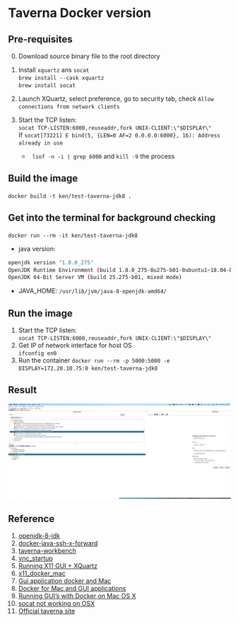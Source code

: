 # Taverna Docker version

## Pre-requisites
0. Download source binary file to the root directory

1. Install `xquartz` ans `socat`  
`brew install --cask xquartz`  
`brew install socat`

2. Launch XQuartz, select preference, go to security tab, check `Allow connections from network clients`  
3. Start the TCP listen:  
`socat TCP-LISTEN:6000,reuseaddr,fork UNIX-CLIENT:\"$DISPLAY\"`  
If `socat[73221] E bind(5, {LEN=0 AF=2 0.0.0.0:6000}, 16): Address already in use`
    - ` lsof -n -i | grep 6000` and `kill -9` the process  
    
## Build the image  
`docker build -t ken/test-taverna-jdk8 .`

## Get into the terminal for background checking
`docker run --rm -it ken/test-taverna-jdk8`  
- java version: 
```bash
openjdk version "1.8.0_275"
OpenJDK Runtime Environment (build 1.8.0_275-8u275-b01-0ubuntu1~18.04-b01)
OpenJDK 64-Bit Server VM (build 25.275-b01, mixed mode)

```
- JAVA_HOME: `/usr/lib/jvm/java-8-openjdk-amd64/`  


## Run the image
1. Start the TCP listen:  
`socat TCP-LISTEN:6000,reuseaddr,fork UNIX-CLIENT:\"$DISPLAY\"`  
2. Get IP of network interface for host OS  
`ifconfig en0`  
3. Run the container 
`docker run --rm -p 5000:5000 -e DISPLAY=172.20.10.75:0 ken/test-taverna-jdk8`

## Result
![img.png](screenshot.png)

## Reference
1. [openjdk-8-jdk](https://hub.docker.com/r/picoded/ubuntu-openjdk-8-jdk/dockerfile/)
2. [docker-java-ssh-x-forward](https://github.com/Pozo/docker-java-ssh-x-forward)
3. [taverna-workbench](https://github.com/mohsensoori/taverna-workbench)
4. [vnc_startup](https://github.com/ConSol/docker-headless-vnc-container/blob/master/src/common/scripts/vnc_startup.sh)
5. [Running X11 GUI + XQuartz](https://gist.github.com/dahlia/4e8dc41ff29a86d08790589ca6f66174)
6. [x11_docker_mac](https://gist.github.com/cschiewek/246a244ba23da8b9f0e7b11a68bf3285)
7. [Gui application docker and Mac](https://sourabhbajaj.com/blog/2017/02/07/gui-applications-docker-mac/)
8. [Docker for Mac and GUI applications](https://fredrikaverpil.github.io/2016/07/31/docker-for-mac-and-gui-applications/)
9. [Running GUI’s with Docker on Mac OS X](https://cntnr.io/running-guis-with-docker-on-mac-os-x-a14df6a76efc)
10. [socat not working on OSX](https://bitsanddragons.wordpress.com/2020/06/05/address-already-in-use-socat-not-working-on-osx/)
11. [Official taverna site](http://www.taverna.org.uk/download/workbench/2-5/core/#download-binary) 